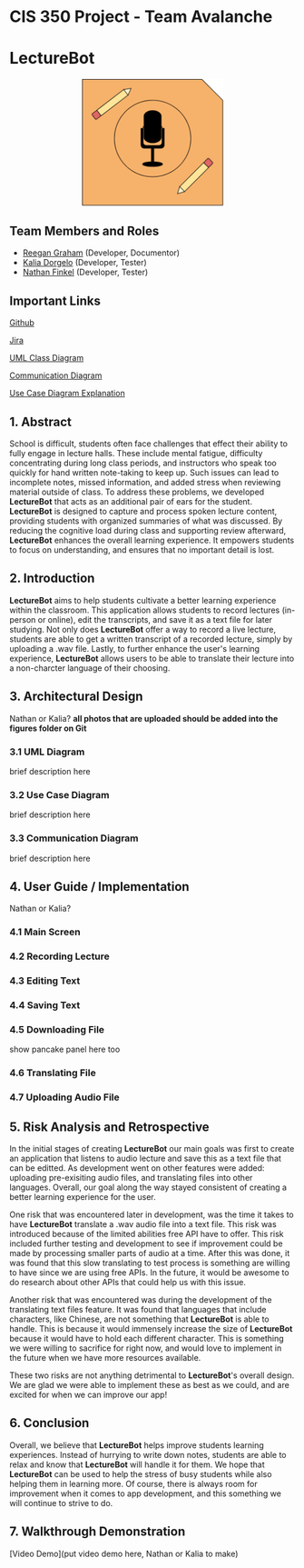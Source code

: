 # CIS 350 Project - Team Avalanche  

# LectureBot 

<p align="center">
  <img src="https://github.com/graharee/GVSU-CIS350-AVALANCHE/blob/main/LectureBot/logo.png" alt="LectureBot Logo" width="250">
</p>

## Team Members and Roles

* [Reegan Graham](https://github.com/graharee/CIS350-HW2-GRAHAM) (Developer, Documentor)
* [Kalia Dorgelo](https://github.com/DorgeloK/CIS350-HW2-Dorgelo/tree/main) (Developer, Tester)
* [Nathan Finkel](https://github.com/nathanfinkel/CIS350-HW2-Finkel.git) (Developer, Tester)

## Important Links   

[Github](https://github.com/graharee/GVSU-CIS350-AVALANCHE)  

[Jira](https://cis350-avalanche.atlassian.net/jira/software/projects/SCRUM/boards/1)

[UML Class Diagram](https://github.com/graharee/GVSU-CIS350-AVALANCHE/blob/main/figures/CIS350_Class_Diagram_Final.pdf)

[Communication Diagram](https://github.com/graharee/GVSU-CIS350-AVALANCHE/blob/main/figures/CIS350_Communication_Diagram.pdf)

[Use Case Diagram Explanation](https://github.com/graharee/GVSU-CIS350-AVALANCHE/blob/main/artifacts/use_case_diagram.md)

## 1. Abstract 
School is difficult, students often face challenges that effect their ability to fully engage in lecture halls. These include mental fatigue, difficulty concentrating during long class periods, and instructors who speak too quickly for hand written note-taking to keep up. Such issues can lead to incomplete notes, missed information, and added stress when reviewing material outside of class. To address these problems, we developed **LectureBot** that acts as an additional pair of ears for the student. **LectureBot** is designed to capture and process spoken lecture content, providing students with organized summaries of what was discussed. By reducing the cognitive load during class and supporting review afterward, **LectureBot** enhances the overall learning experience. It empowers students to focus on understanding, and ensures that no important detail is lost.

## 2. Introduction  
**LectureBot** aims to help students cultivate a better learning experience within the classroom. This application allows students to record lectures (in-person or online), edit the transcripts, and save it as a text file for later studying. Not only does **LectureBot** offer a way to record a live lecture, students are able to get a written transcript of a recorded lecture, simply by uploading a .wav file. Lastly, to further enhance the user's learning experience, **LectureBot** allows users to be able to translate their lecture into a non-charcter language of their choosing.   

## 3. Architectural Design  
Nathan or Kalia? 
**all photos that are uploaded should be added into the figures folder on Git**
### 3.1 UML Diagram
brief description here

### 3.2 Use Case Diagram
brief description here

### 3.3 Communication Diagram
brief description here

## 4. User Guide / Implementation  
Nathan or Kalia?  
### 4.1 Main Screen


### 4.2 Recording Lecture


### 4.3 Editing Text


### 4.4 Saving Text


### 4.5 Downloading File
show pancake panel here too

### 4.6 Translating File


### 4.7 Uploading Audio File


## 5. Risk Analysis and Retrospective  
In the initial stages of creating **LectureBot** our main goals was first to create an application that listens to audio lecture and save this as a text file that can be editted. As development went on other features were added: uploading pre-exisiting audio files, and translating files into other languages. Overall, our goal along the way stayed consistent of creating a better learning experience for the user. 

One risk that was encountered later in development, was the time it takes to have **LectureBot** translate a .wav audio file into a text file. This risk was introduced because of the limited abilities free API have to offer. This risk included further testing and development to see if improvement could be made by processing smaller parts of audio at a time. After this was done, it was found that this slow translating to test process is something are willing to have since we are using free APIs. In the future, it would be awesome to do research about other APIs that could help us with this issue.

Another risk that was encountered was during the development of the translating text files feature. It was found that languages that include characters, like Chinese, are not something that **LectureBot** is able to handle. This is because it would immensely increase the size of **LectureBot** because it would have to hold each different character. This is something we were willing to sacrifice for right now, and would love to implement in the future when we have more resources available.

These two risks are not anything detrimental to **LectureBot**'s overall design. We are glad we were able to implement these as best as we could, and are excited for when we can improve our app!

## 6. Conclusion  
Overall, we believe that **LectureBot** helps improve students learning experiences. Instead of hurrying to write down notes, students are able to relax and know that **LectureBot** will handle it for them. We hope that **LectureBot** can be used to help the stress of busy students while also helping them in learning more. Of course, there is always room for improvement when it comes to app development, and this something we will continue to strive to do.  

## 7. Walkthrough Demonstration  
[Video Demo](put video demo here, Nathan or Kalia to make)  
